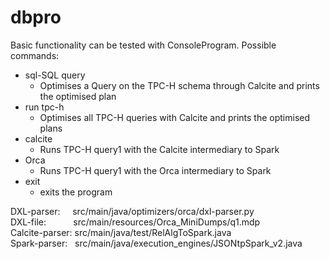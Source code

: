 # dbpro

Basic functionality can be tested with ConsoleProgram.
Possible commands:
* sql-SQL query
  * Optimises a Query on the TPC-H schema through Calcite and prints the optimised plan
* run tpc-h
  * Optimises all TPC-H queries with Calcite and prints the optimised plans
* calcite
  * Runs TPC-H query1 with the Calcite intermediary to Spark
* Orca
  * Runs TPC-H query1 with the Orca intermediary to Spark
* exit
  * exits the program


DXL-parser: &nbsp;&nbsp;&nbsp; src/main/java/optimizers/orca/dxl-parser.py \
DXL-file: &nbsp;&nbsp;&nbsp;&nbsp;&nbsp;&nbsp;&nbsp;&nbsp;&nbsp; src/main/resources/Orca_MiniDumps/q1.mdp \
Calcite-parser: src/main/java/test/RelAlgToSpark.java \
Spark-parser: &nbsp;&nbsp;src/main/java/execution_engines/JSONtpSpark_v2.java